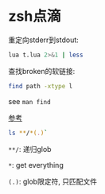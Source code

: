 # zsh点滴


重定向stderr到stdout:
```zsh
lua t.lua 2>&1 | less
```


查找broken的软链接:

```zsh
find path -xtype l
```
see `man find`


[参考][Reference]

```zsh
ls **/*(.)`
```

`**/`: 递归glob

`*`: get everything

`(.)`: glob限定符, 只匹配文件

[Reference]:http://www.linux-mag.com/id/1079/
